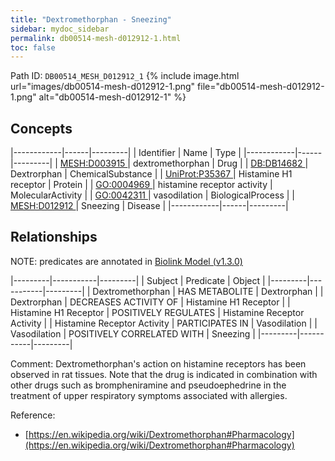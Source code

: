 ```yaml
---
title: "Dextromethorphan - Sneezing"
sidebar: mydoc_sidebar
permalink: db00514-mesh-d012912-1.html
toc: false 
---
```



Path ID: `DB00514_MESH_D012912_1`
{% include image.html url="images/db00514-mesh-d012912-1.png" file="db00514-mesh-d012912-1.png" alt="db00514-mesh-d012912-1" %}

## Concepts

|------------|------|---------|
| Identifier | Name | Type    |
|------------|------|---------|
| <a href="https://identifiers.org/MESH:D003915">MESH:D003915 </a> | dextromethorphan | Drug |
| <a href="https://identifiers.org/DB:DB14682">DB:DB14682 </a> | Dextrorphan | ChemicalSubstance |
| <a href="https://identifiers.org/UniProt:P35367">UniProt:P35367 </a> | Histamine H1 receptor | Protein |
| <a href="https://identifiers.org/GO:0004969">GO:0004969 </a> | histamine receptor activity | MolecularActivity |
| <a href="https://identifiers.org/GO:0042311">GO:0042311 </a> | vasodilation | BiologicalProcess |
| <a href="https://identifiers.org/MESH:D012912">MESH:D012912 </a> | Sneezing | Disease |
|------------|------|---------|

## Relationships


NOTE: predicates are annotated in <a href="https://github.com/biolink/biolink-model/releases/tag/v1.3.0">Biolink Model (v1.3.0)</a>

|---------|-----------|---------|
| Subject | Predicate | Object  |
|---------|-----------|---------|
| Dextromethorphan | HAS METABOLITE | Dextrorphan |
| Dextrorphan | DECREASES ACTIVITY OF | Histamine H1 Receptor |
| Histamine H1 Receptor | POSITIVELY REGULATES | Histamine Receptor Activity |
| Histamine Receptor Activity | PARTICIPATES IN | Vasodilation |
| Vasodilation | POSITIVELY CORRELATED WITH | Sneezing |
|---------|-----------|---------|

Comment: Dextromethorphan's action on histamine receptors has been observed in rat tissues. Note that the drug is indicated in combination with other drugs such as brompheniramine and pseudoephedrine in the treatment of upper respiratory symptoms associated with allergies.

Reference: 
  - [https://en.wikipedia.org/wiki/Dextromethorphan#Pharmacology](https://en.wikipedia.org/wiki/Dextromethorphan#Pharmacology)
